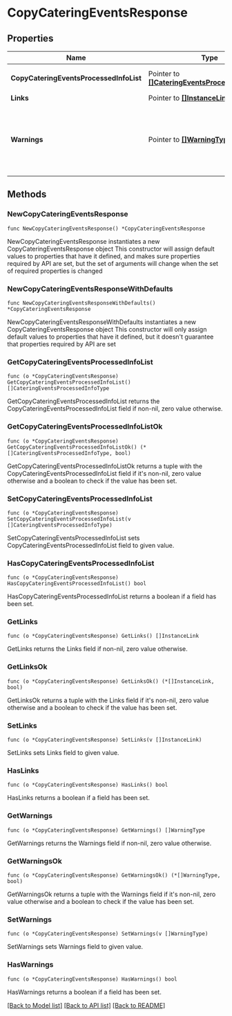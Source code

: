 # CopyCateringEventsResponse

## Properties

Name | Type | Description | Notes
------------ | ------------- | ------------- | -------------
**CopyCateringEventsProcessedInfoList** | Pointer to [**[]CateringEventsProcessedInfoType**](CateringEventsProcessedInfoType.md) | Status/Info of the processed events. | [optional] 
**Links** | Pointer to [**[]InstanceLink**](InstanceLink.md) |  | [optional] 
**Warnings** | Pointer to [**[]WarningType**](WarningType.md) | Used in conjunction with the Success elementSpace to define a business error. | [optional] 

## Methods

### NewCopyCateringEventsResponse

`func NewCopyCateringEventsResponse() *CopyCateringEventsResponse`

NewCopyCateringEventsResponse instantiates a new CopyCateringEventsResponse object
This constructor will assign default values to properties that have it defined,
and makes sure properties required by API are set, but the set of arguments
will change when the set of required properties is changed

### NewCopyCateringEventsResponseWithDefaults

`func NewCopyCateringEventsResponseWithDefaults() *CopyCateringEventsResponse`

NewCopyCateringEventsResponseWithDefaults instantiates a new CopyCateringEventsResponse object
This constructor will only assign default values to properties that have it defined,
but it doesn't guarantee that properties required by API are set

### GetCopyCateringEventsProcessedInfoList

`func (o *CopyCateringEventsResponse) GetCopyCateringEventsProcessedInfoList() []CateringEventsProcessedInfoType`

GetCopyCateringEventsProcessedInfoList returns the CopyCateringEventsProcessedInfoList field if non-nil, zero value otherwise.

### GetCopyCateringEventsProcessedInfoListOk

`func (o *CopyCateringEventsResponse) GetCopyCateringEventsProcessedInfoListOk() (*[]CateringEventsProcessedInfoType, bool)`

GetCopyCateringEventsProcessedInfoListOk returns a tuple with the CopyCateringEventsProcessedInfoList field if it's non-nil, zero value otherwise
and a boolean to check if the value has been set.

### SetCopyCateringEventsProcessedInfoList

`func (o *CopyCateringEventsResponse) SetCopyCateringEventsProcessedInfoList(v []CateringEventsProcessedInfoType)`

SetCopyCateringEventsProcessedInfoList sets CopyCateringEventsProcessedInfoList field to given value.

### HasCopyCateringEventsProcessedInfoList

`func (o *CopyCateringEventsResponse) HasCopyCateringEventsProcessedInfoList() bool`

HasCopyCateringEventsProcessedInfoList returns a boolean if a field has been set.

### GetLinks

`func (o *CopyCateringEventsResponse) GetLinks() []InstanceLink`

GetLinks returns the Links field if non-nil, zero value otherwise.

### GetLinksOk

`func (o *CopyCateringEventsResponse) GetLinksOk() (*[]InstanceLink, bool)`

GetLinksOk returns a tuple with the Links field if it's non-nil, zero value otherwise
and a boolean to check if the value has been set.

### SetLinks

`func (o *CopyCateringEventsResponse) SetLinks(v []InstanceLink)`

SetLinks sets Links field to given value.

### HasLinks

`func (o *CopyCateringEventsResponse) HasLinks() bool`

HasLinks returns a boolean if a field has been set.

### GetWarnings

`func (o *CopyCateringEventsResponse) GetWarnings() []WarningType`

GetWarnings returns the Warnings field if non-nil, zero value otherwise.

### GetWarningsOk

`func (o *CopyCateringEventsResponse) GetWarningsOk() (*[]WarningType, bool)`

GetWarningsOk returns a tuple with the Warnings field if it's non-nil, zero value otherwise
and a boolean to check if the value has been set.

### SetWarnings

`func (o *CopyCateringEventsResponse) SetWarnings(v []WarningType)`

SetWarnings sets Warnings field to given value.

### HasWarnings

`func (o *CopyCateringEventsResponse) HasWarnings() bool`

HasWarnings returns a boolean if a field has been set.


[[Back to Model list]](../README.md#documentation-for-models) [[Back to API list]](../README.md#documentation-for-api-endpoints) [[Back to README]](../README.md)


